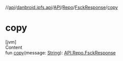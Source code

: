 //[api](../../../../index.md)/[danbroid.ipfs.api](../../../index.md)/[API](../../index.md)/[Repo](../index.md)/[FsckResponse](index.md)/[copy](copy.md)



# copy  
[jvm]  
Content  
fun [copy](copy.md)(message: [String](https://kotlinlang.org/api/latest/jvm/stdlib/kotlin/-string/index.html)): [API.Repo.FsckResponse](index.md)  



